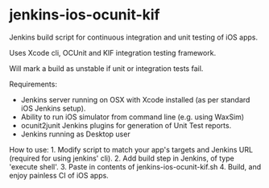 jenkins-ios-ocunit-kif
======================

Jenkins build script for continuous integration and unit testing of iOS apps.

Uses Xcode cli, OCUnit and KIF integration testing framework.

Will mark a build as unstable if unit or integration tests fail.

Requirements:
* Jenkins server running on OSX with Xcode installed (as per standard iOS Jenkins setup).
* Ability to run iOS simulator from command line (e.g. using WaxSim)
* ocunit2junit Jenkins plugins for generation of Unit Test reports.
* Jenkins running as Desktop user
 
How to use:
    1. Modify script to match your app's targets and Jenkins URL (required for using jenkins' cli).
    2. Add build step in Jenkins, of type 'execute shell'.
    3. Paste in contents of jenkins-ios-ocunit-kif.sh
    4. Build, and enjoy painless CI of iOS apps.
